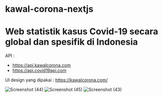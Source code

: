# kawal-corona-nextjs
Web statistik kasus Covid-19 secara global dan spesifik di Indonesia
========================================================================================================================

API : 
- https://api.kawalcorona.com
- https://api.covid19api.com

UI design yang dipakai :
https://kawalcorona.com/

![Screenshot (44)](https://user-images.githubusercontent.com/54365107/134203114-8bad9ea7-f939-4a17-a176-5eaf1d3d2af7.png)
![Screenshot (45)](https://user-images.githubusercontent.com/54365107/134203130-a7264e14-64a3-4f10-90ed-87e8b33b36f4.png)
![Screenshot (43)](https://user-images.githubusercontent.com/54365107/134203144-b0d2bbbb-cfb7-4518-bbb0-d5dc1e3f4b12.png)
